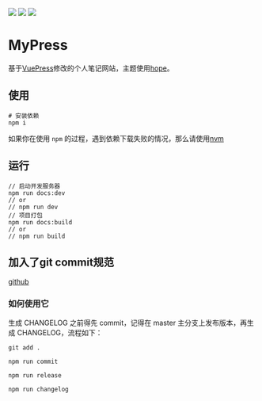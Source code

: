 [![](https://img.shields.io/static/v1?label=POWER&message=VuePress&color=brightgreen&style=flat-square)](https://vuepress.vuejs.org/zh/) [![](https://img.shields.io/static/v1?label=Theme&message=hope&color=blue&style=flat-square)](https://theme-hope.vuejs.press/zh/) [![](https://img.shields.io/static/v1?label=CDN&message=jsdelivr&color=orange&style=flat-square)](https://www.jsdelivr.com/) 
# MyPress
基于[VuePress](https://www.vuepress.cn/)修改的个人笔记网站，主题使用[hope](https://theme-hope.vuejs.press/zh/)。

## 使用
```shell
# 安装依赖
npm i
```
如果你在使用 `npm` 的过程，遇到依赖下载失败的情况，那么请使用[nvm](https://github.com/coreybutler/nvm-windows)

## 运行
```shell
// 启动开发服务器
npm run docs:dev
// or
// npm run dev
// 项目打包
npm run docs:build
// or
// npm run build
```

## 加入了git commit规范
[github](https://github.com/ITxiaohao/conventional-changelog-custom-config)

### 如何使用它
生成 CHANGELOG 之前得先 commit，记得在 master 主分支上发布版本，再生成 CHANGELOG，流程如下：
```
git add .

npm run commit

npm run release

npm run changelog
```